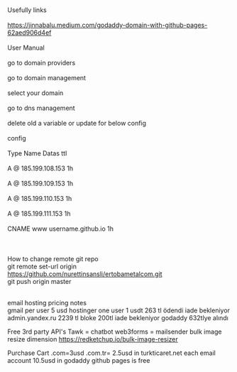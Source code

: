 <br>Usefully links<br>
<br>https://jinnabalu.medium.com/godaddy-domain-with-github-pages-62aed906d4ef<br>
<br>User Manual<br>
<br>go to domain providers<br>
<br>go to domain management<br>
<br>select your domain<br>
<br>go to dns management<br>
<br>delete old a variable or update for below config<br>
<br>config<br>
<br>Type Name Datas               ttl<br>
<br>A @ 185.199.108.153	           1h<br>
<br>A @ 185.199.109.153	           1h<br>
<br>A @ 185.199.110.153	           1h<br>
<br>A @ 185.199.111.153	           1h<br>
<br>CNAME www username.github.io 1h<br>
<br><br><br>
How to change remote git repo<br>
git remote set-url origin https://github.com/nurettinsansli/ertobametalcom.git <br>
git push origin master<br>

<br>email hosting pricing notes<br>
gmail per user 5 usd
hostinger one user 1 usdt 263 tl ödendi iade bekleniyor
admin.yandex.ru 2239 tl bloke 200tl iade bekleniyor
godaddy 632tlye alındı

Free 3rd party API's
Tawk = chatbot
web3forms = mailsender
bulk image resize dimension https://redketchup.io/bulk-image-resizer

Purchase Cart
.com=3usd .com.tr= 2.5usd in turkticaret.net
each email account 10.5usd in godaddy 
github pages is free